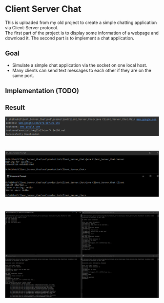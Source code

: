 # Client Server Chat
This is uploaded from my old project to create a simple chatting application via Client-Server protocol.  
The first part of the project is to display some information of a webpage and download it.
The second part is to implement a chat application.

## Goal
- Simulate a simple chat application via the socket on one local host.
- Many clients can send text messages to each other if they are on the same port.

## Implementation (TODO)

## Result
<p align="center">
  <img src="/assets/Lab_1c_1.png" alt="Terminal display 1" width=800/>
</p><br>
<p align="center">
  <img src="/assets/Lab_1c_2.png" alt="Terminal display 1" width=800/>
</p><br>
<p align="center">
  <img src="/assets/Lab_1c_3.png" alt="Terminal display 2" width=800/>
</p>
